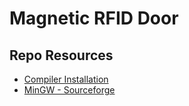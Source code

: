 # Magnetic RFID Door

## Repo Resources

- [Compiler Installation](https://www.scaler.com/topics/c/c-compiler-for-windows/)
- [MinGW - Sourceforge](https://sourceforge.net/projects/mingw/)
